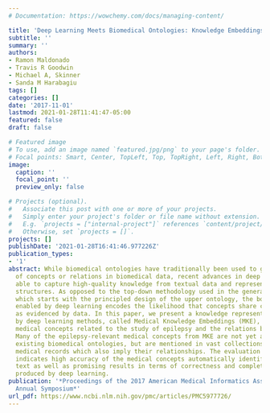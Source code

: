 ```yaml
---
# Documentation: https://wowchemy.com/docs/managing-content/

title: 'Deep Learning Meets Biomedical Ontologies: Knowledge Embeddings for Epilepsy'
subtitle: ''
summary: ''
authors:
- Ramon Maldonado
- Travis R Goodwin
- Michael A, Skinner
- Sanda M Harabagiu
tags: []
categories: []
date: '2017-11-01'
lastmod: 2021-01-28T11:41:47-05:00
featured: false
draft: false

# Featured image
# To use, add an image named `featured.jpg/png` to your page's folder.
# Focal points: Smart, Center, TopLeft, Top, TopRight, Left, Right, BottomLeft, Bottom, BottomRight.
image:
  caption: ''
  focal_point: ''
  preview_only: false

# Projects (optional).
#   Associate this post with one or more of your projects.
#   Simply enter your project's folder or file name without extension.
#   E.g. `projects = ["internal-project"]` references `content/project/deep-learning/index.md`.
#   Otherwise, set `projects = []`.
projects: []
publishDate: '2021-01-28T16:41:46.977226Z'
publication_types:
- '1'
abstract: While biomedical ontologies have traditionally been used to guide the identification
  of concepts or relations in biomedical data, recent advances in deep learning are
  able to capture high-quality knowledge from textual data and represent it in graphical
  structures. As opposed to the top-down methodology used in the generation of ontologies,
  which starts with the principled design of the upper ontology, the bottom-up methodology
  enabled by deep learning encodes the likelihood that concepts share certain relations,
  as evidenced by data. In this paper, we present a knowledge representation produced
  by deep learning methods, called Medical Knowledge Embeddings (MKE), that encode
  medical concepts related to the study of epilepsy and the relations between them.
  Many of the epilepsy-relevant medical concepts from MKE are not yet available in
  existing biomedical ontologies, but are mentioned in vast collections of epilepsy-related
  medical records which also imply their relationships. The evaluation of the MKE
  indicates high accuracy of the medical concepts automatically identified from clinical
  text as well as promising results in terms of correctness and completeness of relations
  produced by deep learning.
publication: '*Proceedings of the 2017 American Medical Informatics Association (AMIA)
  Annual Symposium*'
url_pdf: https://www.ncbi.nlm.nih.gov/pmc/articles/PMC5977726/
---
```

